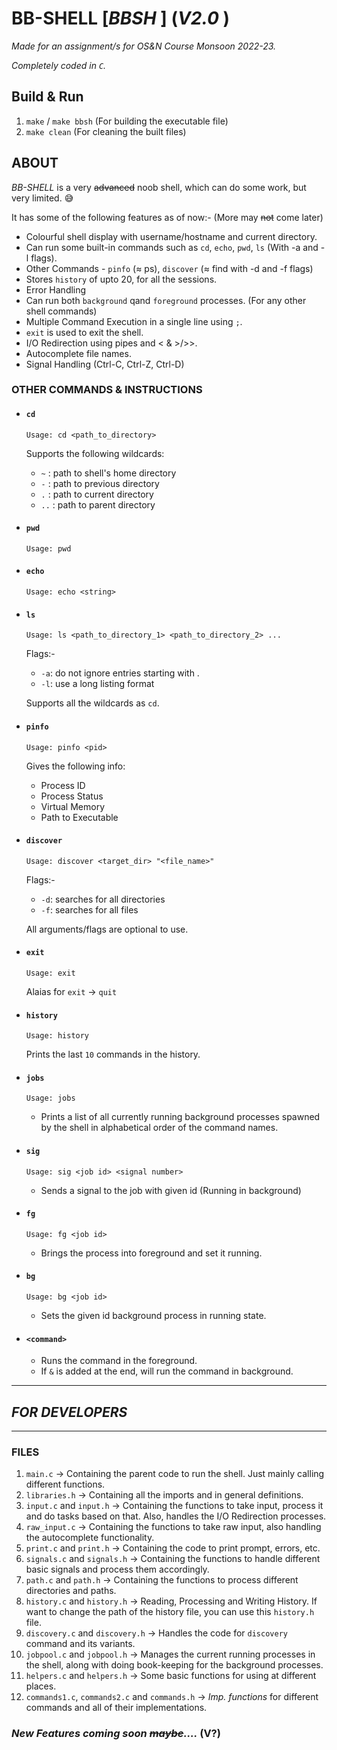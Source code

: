 # **BB-SHELL [_BBSH_ ]** (_V2.0_ )

_Made for an assignment/s for OS&N Course Monsoon 2022-23._

_Completely coded in `C`._

## Build & Run
1. `make` / `make bbsh` (For building the executable file)
2. `make clean` (For cleaning the built files)

## ABOUT
_BB-SHELL_ is a very ~~advanced~~ noob shell, which can do some work, but very limited. :sweat_smile:

It has some of the following features as of now:- (More may ~~not~~ come later)

- Colourful shell display with username/hostname and current directory.
- Can run some built-in commands such as `cd`, `echo`, `pwd`, `ls` (With -a and -l flags).
- Other Commands - `pinfo` (≈ ps), `discover` (≈ find with -d and -f flags)
- Stores `history` of upto 20, for all the sessions.
- Error Handling
- Can run both `background` qand `foreground` processes. (For any other shell commands)
- Multiple Command Execution in a single line using `;`.
- `exit` is used to exit the shell.
- I/O Redirection using pipes and < & >/>>.
- Autocomplete file names.
- Signal Handling (Ctrl-C, Ctrl-Z, Ctrl-D)

### OTHER COMMANDS & INSTRUCTIONS
- #### `cd`
    ```
    Usage: cd <path_to_directory>
    ```
    Supports the following wildcards:
    - `~` : path to shell's home directory
    - `-` : path to previous directory
    - `.` : path to current directory
    - `..` : path to parent directory
- #### `pwd`
    ```
    Usage: pwd
    ```
- #### `echo`
    ```
    Usage: echo <string>
    ```
- #### `ls`
    ```
    Usage: ls <path_to_directory_1> <path_to_directory_2> ...
    ```
    Flags:-
    - `-a`: do not ignore entries starting with .
    - `-l`: use a long listing format

    Supports all the wildcards as `cd`.
- #### `pinfo`
    ```
    Usage: pinfo <pid>
    ```
    Gives the following info:
    - Process ID
    - Process Status
    - Virtual Memory
    - Path to Executable
- #### `discover`
    ```
    Usage: discover <target_dir> "<file_name>"
    ```
    Flags:-
    - `-d`: searches for all directories
    - `-f`: searches for all files

    All arguments/flags are optional to use.
- #### `exit`
    ```
    Usage: exit
    ```
    Alaias for `exit` -> `quit`
- #### `history`
    ```
    Usage: history
    ```
    Prints the last `10` commands in the history.
- #### `jobs`
    ```
    Usage: jobs
    ```
    - Prints a list of all currently running background processes spawned by the shell in alphabetical order of the command names.
- #### `sig`
    ```
    Usage: sig <job id> <signal number>
    ```
    - Sends a signal to the job with given id (Running in background)
- #### `fg`
    ```
    Usage: fg <job id>
    ```
    - Brings the process into foreground and set it running.
- #### `bg`
    ```
    Usage: bg <job id>
    ```
    - Sets the given id background process in running state.
- #### `<command>`
    - Runs the command in the foreground.
    - If `&` is added at the end, will run the command in background.


---
## _FOR DEVELOPERS_
---
### FILES

1. `main.c` -> Containing the parent code to run the shell. Just mainly calling different functions.
2. `libraries.h` -> Containing all the imports and in general definitions.
3. `input.c` and `input.h` -> Containing the functions to take input, process it and do tasks based on that. Also, handles the I/O Redirection processes.
4. `raw_input.c` -> Containing the functions to take raw input, also handling the autocomplete functionality.
5. `print.c` and `print.h` -> Containing the code to print prompt, errors, etc.
6. `signals.c` and `signals.h` -> Containing the functions to handle different basic signals and process them accordingly.
7. `path.c` and `path.h` -> Containing the functions to process different directories and paths.
8. `history.c` and `history.h` -> Reading, Processing and Writing History. If want to change the path of the history file, you can use this `history.h` file.
9. `discovery.c` and `discovery.h` -> Handles the code for `discovery` command and its variants.
10. `jobpool.c` and `jobpool.h` -> Manages the current running processes in the shell, along with doing book-keeping for the background processes.
11. `helpers.c` and `helpers.h` -> Some basic functions for using at different places.
12. `commands1.c`, `commands2.c` and `commands.h` -> _Imp. functions_ for different commands and all of their implementations.

### _New Features coming soon ~~maybe~~...._ (V?)
